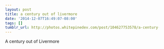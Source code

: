 ```yaml
---
layout: post
title: a century out of livermore
date: '2014-12-07T16:49:07-08:00'
tags: []
tumblr_url: http://photos.whitepinedev.com/post/104627753578/a-century-out-of-livermore
---
```

A century out of Livermore
